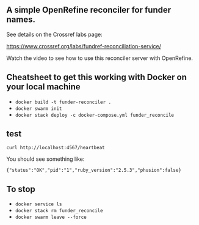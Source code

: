 ## A simple OpenRefine reconciler for funder names.

See details on the Crossref labs page:

https://www.crossref.org/labs/fundref-reconciliation-service/

Watch the video to see how to use this reconciler server with OpenRefine.

## Cheatsheet to get this working with Docker on your local machine

- `docker build -t funder-reconciler .`
- `docker swarm init`
- `docker stack deploy -c docker-compose.yml funder_reconcile`

## test

`curl http://localhost:4567/heartbeat`

You should see something like:

`{"status":"OK","pid":"1","ruby_version":"2.5.3","phusion":false}`


## To stop

- `docker service ls`
- `docker stack rm funder_reconcile`
- `docker swarm leave --force`
